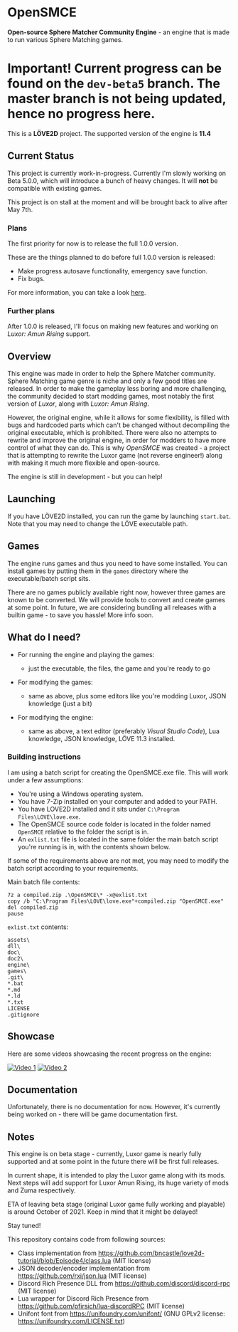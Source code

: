 # OpenSMCE
**Open-source Sphere Matcher Community Engine** - an engine that is made to run various Sphere Matching games.

# **Important! Current progress can be found on the `dev-beta5` branch. The master branch is not being updated, hence no progress here.**

This is a **LÖVE2D** project. The supported version of the engine is **11.4**

## Current Status
This project is currently work-in-progress. Currently I'm slowly working on Beta 5.0.0, which will introduce a bunch of heavy changes. It will **not** be compatible with existing games.

This project is on stall at the moment and will be brought back to alive after May 7th.

### Plans
The first priority for now is to release the full 1.0.0 version.

These are the things planned to do before full 1.0.0 version is released:
- Make progress autosave functionality, emergency save function.
- Fix bugs.

For more information, you can take a look [here](https://github.com/jakubg1/OpenSMCE/issues?q=is%3Aopen+is%3Aissue+milestone%3A%22Full+1.0+release%22).

### Further plans
After 1.0.0 is released, I'll focus on making new features and working on *Luxor: Amun Rising* support.

## Overview
This engine was made in order to help the Sphere Matcher community.
Sphere Matching game genre is niche and only a few good titles are released.
In order to make the gameplay less boring and more challenging, the community decided to start modding games, most notably the first version of *Luxor*, along with *Luxor: Amun Rising*.

However, the original engine, while it allows for some flexibility, is filled with bugs and hardcoded parts which can't be changed without decompiling the original executable, which is prohibited.
There were also no attempts to rewrite and improve the original engine, in order for modders to have more control of what they can do.
This is why *OpenSMCE* was created - a project that is attempting to rewrite the Luxor game (not reverse engineer!) along with making it much more flexible and open-source.

The engine is still in development - but you can help!

## Launching
If you have LÖVE2D installed, you can run the game by launching `start.bat`.
Note that you may need to change the LÖVE executable path.

## Games
The engine runs games and thus you need to have some installed.
You can install games by putting them in the `games` directory where the executable/batch script sits.

There are no games publicly available right now, however three games are known to be converted.
We will provide tools to convert and create games at some point.
In future, we are considering bundling all releases with a builtin game - to save you hassle! More info soon.

## What do I need?
- For running the engine and playing the games:
  - just the executable, the files, the game and you're ready to go

- For modifying the games:
  - same as above, plus some editors like you're modding Luxor, JSON knowledge (just a bit)

- For modifying the engine:
  - same as above, a text editor (preferably *Visual Studio Code*), Lua knowledge, JSON knowledge, LÖVE 11.3 installed.

### Building instructions
I am using a batch script for creating the OpenSMCE.exe file. This will work under a few assumptions:
- You're using a Windows operating system.
- You have 7-Zip installed on your computer and added to your PATH.
- You have LOVE2D installed and it sits under `C:\Program Files\LOVE\love.exe`.
- The OpenSMCE source code folder is located in the folder named `OpenSMCE` relative to the folder the script is in.
- An `exlist.txt` file is located in the same folder the main batch script you're running is in, with the contents shown below.

If some of the requirements above are not met, you may need to modify the batch script according to your requirements.

Main batch file contents:
```
7z a compiled.zip .\OpenSMCE\* -x@exlist.txt
copy /b "C:\Program Files\LOVE\love.exe"+compiled.zip "OpenSMCE.exe"
del compiled.zip
pause
```

`exlist.txt` contents:
```
assets\
dll\
doc\
doc2\
engine\
games\
.git\
*.bat
*.md
*.ld
*.txt
LICENSE
.gitignore
```

## Showcase
Here are some videos showcasing the recent progress on the engine:

[![Video 1](https://img.youtube.com/vi/vPKg8oilgqI/0.jpg)](https://www.youtube.com/watch?v=vPKg8oilgqI)
[![Video 2](https://img.youtube.com/vi/_bZRL3-Cn8c/0.jpg)](https://www.youtube.com/watch?v=_bZRL3-Cn8c)

## Documentation
Unfortunately, there is no documentation for now.
However, it's currently being worked on - there will be game documentation first.

## Notes
This engine is on beta stage - currently, Luxor game is nearly fully supported and at some point in the future there will be first full releases.

In current shape, it is intended to play the Luxor game along with its mods. Next steps will add support for Luxor Amun Rising, its huge variety of mods and Zuma respectively.

ETA of leaving beta stage (original Luxor game fully working and playable) is around October of 2021.
Keep in mind that it might be delayed!

Stay tuned!



This repository contains code from following sources:
  - Class implementation from https://github.com/bncastle/love2d-tutorial/blob/Episode4/class.lua (MIT license)
  - JSON decoder/encoder implementation from https://github.com/rxi/json.lua (MIT license)
  - Discord Rich Presence DLL from https://github.com/discord/discord-rpc (MIT license)
  - Lua wrapper for Discord Rich Presence from https://github.com/pfirsich/lua-discordRPC (MIT license)
  - Unifont font from https://unifoundry.com/unifont/ (GNU GPLv2 license: https://unifoundry.com/LICENSE.txt)
